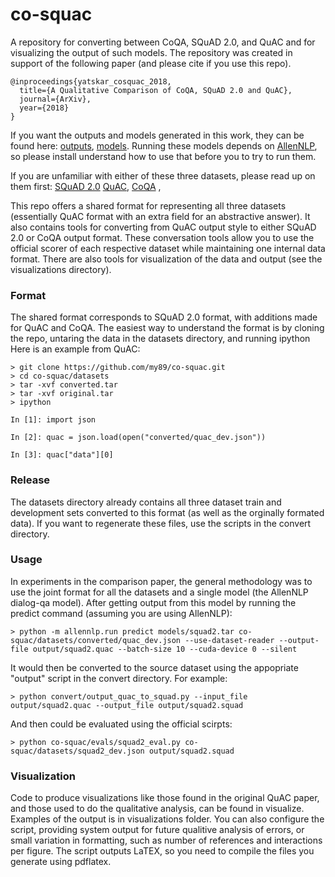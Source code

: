# co-squac
A repository for converting between CoQA, SQuAD 2.0, and QuAC and for visualizing the output of such models. 
The repository was created in support of the following paper (and please cite if you use this repo).

```
@inproceedings{yatskar_cosquac_2018,
  title={A Qualitative Comparison of CoQA, SQuAD 2.0 and QuAC},
  journal={ArXiv},
  year={2018}  
}

```

If you want the outputs and models generated in this work, they can be found here: [outputs](), [models](). Running these models depends on [AllenNLP](), so please install understand how to use that before you to try to run them. 

If you are unfamiliar with either of these three datasets, please read up on them first: [SQuAD 2.0](https://rajpurkar.github.io/SQuAD-explorer/) [QuAC](quac.ai), [CoQA](https://stanfordnlp.github.io/coqa/) ,  

This repo offers a shared format for representing all three datasets (essentially QuAC format with an extra field for an abstractive answer).
It also contains tools for converting from QuAC output style to either SQuAD 2.0 or CoQA output format.
These conversation tools allow you to use the official scorer of each respective dataset while maintaining one internal data format. 
There are also tools for visualization of the data and output (see the visualizations directory).

### Format
The shared format corresponds to SQuAD 2.0 format, with additions made for QuAC and CoQA. 
The easiest way to understand the format is by cloning the repo, untaring the data in the datasets directory, and running ipython
Here is an example from QuAC:

```
> git clone https://github.com/my89/co-squac.git
> cd co-squac/datasets
> tar -xvf converted.tar
> tar -xvf original.tar
> ipython

In [1]: import json

In [2]: quac = json.load(open("converted/quac_dev.json"))

In [3]: quac["data"][0]

```

### Release
The datasets directory already contains all three dataset train and development sets converted to this format (as well as the orginally formated data). 
If you want to regenerate these files, use the scripts in the convert directory. 

### Usage
In experiments in the comparison paper, the general methodology was to use the joint format for all the datasets and a single model (the AllenNLP dialog-qa model). 
After getting output from this model by running the predict command (assuming you are using AllenNLP):

```
> python -m allennlp.run predict models/squad2.tar co-squac/datasets/converted/quac_dev.json --use-dataset-reader --output-file output/squad2.quac --batch-size 10 --cuda-device 0 --silent
```

It would then be converted to the source dataset using the appopriate "output" script in the convert directory. For example:

```
> python convert/output_quac_to_squad.py --input_file output/squad2.quac --output_file output/squad2.squad
```

And then could be evaluated using the official scirpts:

```
> python co-squac/evals/squad2_eval.py co-squac/datasets/squad2_dev.json output/squad2.squad
```

### Visualization
Code to produce visualizations like those found in the original QuAC paper, and those used to do the qualitative analysis, can be found in visualize. 
Examples of the output is in visualizations folder.
You can also configure the script, providing system output for future qualitive analysis of errors, or small variation in formatting, such as number of references and interactions per figure.
The script outputs LaTEX, so you need to compile the files you generate using pdflatex. 

```

```
 


